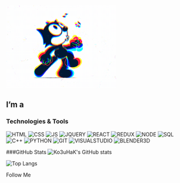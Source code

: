 <img src="img/5eeea355389655_002.gif" width="300" height="" />

## I’m a

### Technologies & Tools
![HTML](https://img.shields.io/badge/-HTML-122342?style=flat&logo=HTML5)
![CSS](https://img.shields.io/badge/-CSS-122342?style=flat&logo=CSS3&logoColor=blue)
![JS](https://img.shields.io/badge/-JAVASCRIPT-122342?style=flat&logo=JAVASCRIPT)
![JQUERY](https://img.shields.io/badge/-JQUERY-122342?style=flat&logo=JQUERY&logoColor=blue)
![REACT](https://img.shields.io/badge/-REACT-122342?style=flat&logo=REACT)
![REDUX](https://img.shields.io/badge/-REDUX-122342?style=flat&logo=REDUX&logoColor=purple)
![NODE](https://img.shields.io/badge/-NODE.JS-122342?style=flat&logo=NODE.JS&logoColor=GREEN)
![SQL](https://img.shields.io/badge/-MySQL-122342?style=flat&logo=mySQL)
![C++](https://img.shields.io/badge/-C++-122342?style=flat&logo=C%2b%2b&logoColor=blue)
![PYTHON](https://img.shields.io/badge/-PYTHON-122342?style=flat&logo=PYTHON)
![GIT](https://img.shields.io/badge/-GIT-122342?style=flat&logo=GIT)
![VISUALSTUDIO](https://img.shields.io/badge/-VISUAL_STUDIO-122342?style=flat&logo=VISUALSTUDIO&logoColor=violet)
![BLENDER3D](https://img.shields.io/badge/-BLENDER_3D-122342?style=flat&logo=BLENDER)

###GitHub Stats
![Ko3uHaK's GitHub stats](https://github-readme-stats.vercel.app/api?username=Ko3uHaK&show_icons=true&theme=radical)


![Top Langs](https://github-readme-stats.vercel.app/api/top-langs/?username=Ko3uHaK&layout=compact&theme=radical)


Follow Me 
